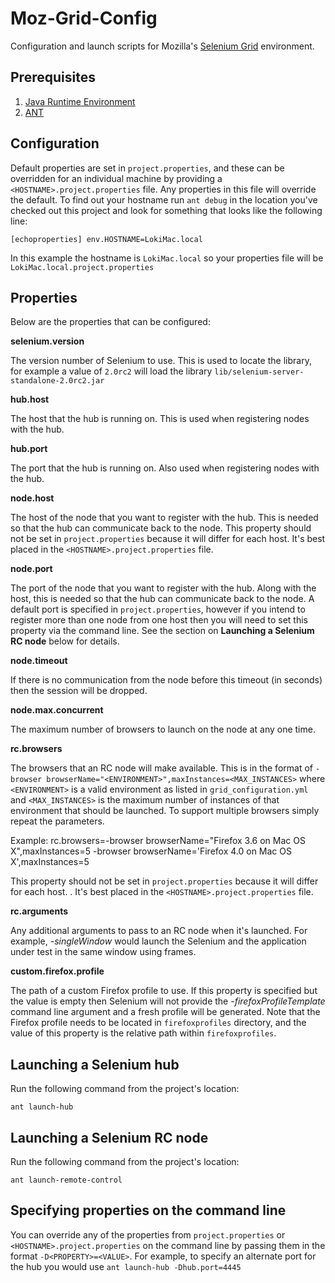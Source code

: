 Moz-Grid-Config
===============

Configuration and launch scripts for Mozilla's [Selenium Grid] environment.

[Selenium Grid]: http://selenium-grid.seleniumhq.org/

Prerequisites
-------------

  1. [Java Runtime Environment]
  2. [ANT]

[Java Runtime Environment]: http://www.oracle.com/technetwork/java/javase/downloads/index.html
[ANT]: http://ant.apache.org/

Configuration
-------------

Default properties are set in `project.properties`, and these can be overridden
for an individual machine by providing a `<HOSTNAME>.project.properties` file.
Any properties in this file will override the default. To find out your hostname
run `ant debug` in the location you've checked out this project and look for
something that looks like the following line:

    [echoproperties] env.HOSTNAME=LokiMac.local

In this example the hostname is `LokiMac.local` so your properties file will be
`LokiMac.local.project.properties`

Properties
----------

Below are the properties that can be configured:

**selenium.version**

The version number of Selenium to use. This is used to locate the library,
for example a value of `2.0rc2` will load the library
`lib/selenium-server-standalone-2.0rc2.jar`

**hub.host**

The host that the hub is running on. This is used when registering nodes with
the hub.

**hub.port**

The port that the hub is running on. Also used when registering nodes with the
hub.

**node.host**

The host of the node that you want to register with the hub. This is
needed so that the hub can communicate back to the node. This property should
not be set in `project.properties` because it will differ for each host. It's
best placed in the `<HOSTNAME>.project.properties` file.

**node.port**

The port of the node that you want to register with the hub. Along with the
host, this is needed so that the hub can communicate back to the node. A default
port is specified in `project.properties`, however if you intend to register
more than one node from one host then you will need to set this property via the
command line. See the section on **Launching a Selenium RC node** below for
details.

**node.timeout**

If there is no communication from the node before this timeout (in seconds) then
the session will be dropped.

**node.max.concurrent**

The maximum number of browsers to launch on the node at any one time.

**rc.browsers**

The browsers that an RC node will make available. This is in the format of
`-browser browserName="<ENVIRONMENT>",maxInstances=<MAX_INSTANCES>` where
`<ENVIRONMENT>` is a valid environment as listed in `grid_configuration.yml` and
`<MAX_INSTANCES>` is the maximum number of instances of that environment that
should be launched. To support multiple browsers simply repeat the parameters.

Example:
    rc.browsers=-browser browserName="Firefox 3.6 on Mac OS X",maxInstances=5
    -browser browserName='Firefox 4.0 on Mac OS X',maxInstances=5

This property should not be set in `project.properties` because it will differ
for each host. . It's best placed in the `<HOSTNAME>.project.properties` file. 

**rc.arguments**

Any additional arguments to pass to an RC node when it's launched. For
example, *-singleWindow* would launch the Selenium and the application under
test in the same window using frames.

**custom.firefox.profile**

The path of a custom Firefox profile to use. If this property is specified but
the value is empty then Selenium will not provide the *-firefoxProfileTemplate*
command line argument and a fresh profile will be generated. Note that the
Firefox profile needs to be located in `firefoxprofiles` directory, and the
value of this property is the relative path within `firefoxprofiles`.

Launching a Selenium hub
------------------------

Run the following command from the project's location:

    ant launch-hub

Launching a Selenium RC node
----------------------------

Run the following command from the project's location:

    ant launch-remote-control

Specifying properties on the command line
-----------------------------------------

You can override any of the properties from `project.properties` or
`<HOSTNAME>.project.properties` on the command line by passing them in the
format `-D<PROPERTY>=<VALUE>`. For example, to specify an alternate port for the
hub you would use `ant launch-hub -Dhub.port=4445`
